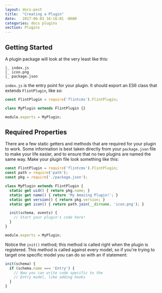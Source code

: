 ```yaml
---
layout: docs-post
title:  "Creating a Plugin"
date:   2017-06-03 16:16:01 -0600
categories: docs plugins
section: Plugins
---
```

## Getting Started
A plugin package will look at the very least like this:

```
|_ index.js
|_ icon.png
|_ package.json
```

`index.js` is the entry point for your plugin. It should export an ES6 class that extends `FlintPlugin`, like so:

```js
const FlintPlugin = require('flintcms').FlintPlugin;

class MyPlugin extends FlintPlugin {}

module.exports = MyPlugin;
```

## Required Properties

There are a few static getters and methods that are required for your plugin to work. Some information is best taken directly from your `package.json` file to make your life easier, and to ensure that no two plugins are named the same way. Make your plugin file look something like this:

```js
const FlintPlugin = require('flintcms').FlintPlugin;
const path = require('path');
const pkg = require('./package.json');

class MyPlugin extends FlintPlugin {
  static get uid() { return pkg.name; }
  static get name() { return 'My Amazing Plugin!'; }
  static get version() { return pkg.version; }
  static get icon() { return path.join(__dirname, 'icon.png'); }

  init(schema, events) {
    // Start your plugin's code here!
  }
}

module.exports = MyPlugin;
```

Notice the `init()` method; this method is called right when the plugin is registered. This method is called against every model, so if you're trying to target one specific model you can do so with an if statement:

```js
init(schema) { 
  if (schema.name === 'Entry') {
    // Now you can write code specific to the
    // Entry model, like adding hooks
  }
}
```